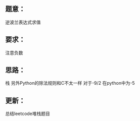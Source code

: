 ## 题意：
逆波兰表达式求值

## 要求：
注意负数

## 思路：
栈
另外Python的除法规则和C不太一样
对于-9/2
在python中为-5

## 更新：
总结leetcode堆栈题目

